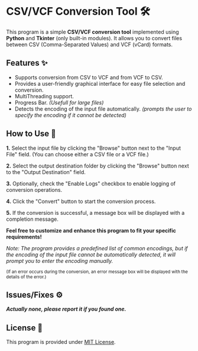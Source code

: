 # CSV/VCF Conversion Tool 🛠️

This program is a simple **CSV/VCF conversion tool** implemented using **Python** and **Tkinter** (only built-in modules). It allows you to convert files between CSV (Comma-Separated Values) and VCF (vCard) formats.

## Features ✨

- Supports conversion from CSV to VCF and from VCF to CSV.
- Provides a user-friendly graphical interface for easy file selection and conversion.
- MultiThreading support.
- Progress Bar. *(Usefull for large files)*
- Detects the encoding of the input file automatically. *(prompts the user to specify the encoding if it cannot be detected)*

## How to Use 💭

**1.** Select the input file by clicking the "Browse" button next to the "Input File" field. (You can choose either a CSV file or a VCF file.)

**2.** Select the output destination folder by clicking the "Browse" button next to the "Output Destination" field.

**3.** Optionally, check the "Enable Logs" checkbox to enable logging of conversion operations.

**4.** Click the "Convert" button to start the conversion process.

**5.** If the conversion is successful, a message box will be displayed with a completion message.


**Feel free to customize and enhance this program to fit your specific requirements!**

*Note: The program provides a predefined list of common encodings, but if the encoding of the input file cannot be automatically detected, it will prompt you to enter the encoding manually.*

<sup>(If an error occurs during the conversion, an error message box will be displayed with the details of the error.)</sup>

## Issues/Fixes ⚙️

***Actually none, please report it if you found one.***

## License 📜

This program is provided under <a href="https://opensource.org/licenses/MIT" style="text-decoration: underline;">MIT License</a>.

